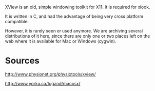 XView is an old, simple windowing toolkit for X11. It is required for xlook.

It is written in C, and had the advantage of being very cross platform
compatible. 

However, it is rarely seen or used anymore. We are archiving several
distributions of it here, since there are only one or two places left on the
web where it is available for Mac or Windows (cygwin).

Sources
=======

http://www.physionet.org/physiotools/xview/

http://www.yorku.ca/logand/macosx/
